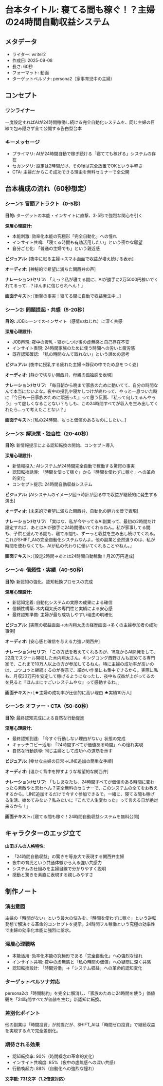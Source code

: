 # 台本タイトル: 寝てる間も稼ぐ！？主婦の24時間自動収益システム

## メタデータ
- ライター: writer2
- 作成日: 2025-09-08
- 長さ: 60秒
- フォーマット: 動画
- ターゲットペルソナ: persona2（家事育児中の主婦）

## コンセプト
### ワンライナー
一度設定すればAIが24時間稼働し続ける完全自動化システムを、同じ主婦の目線で包み隠さず全て公開する告白型台本

### キーメッセージ
- プライマリ: AIが24時間自動で稼ぎ続ける「寝てても稼げる」システムの存在
- セカンダリ: 設定は2時間だけ、その後は完全放置でOKという手軽さ
- CTA: 主婦だからこそ成功できる理由を無料セミナーで全公開

## 台本構成の流れ（60秒想定）

### シーン1: 冒頭アトラクト（0-5秒）
**目的:** ターゲットの本能・インサイトに直撃、3-5秒で強烈な関心を引く

**深層心理設計:**
- 本能刺激: 効率化本能の究極形「完全自動化」への憧れ
- インサイト共鳴: 「寝てる時間も有効活用したい」という密かな願望
- 自分ごと化: 「普通の主婦でも」という親近感

**ビジュアル:**
[夜中に眠る主婦→スマホ画面で収益が増え続ける表示]

**オーディオ:**
[神秘的で希望に満ちた関西弁の声]

**ナレーション/セリフ:**
「えっ？私が寝てる間に、AIが勝手に2万5000円稼いでくれてるって...？ほんまに信じられへん！」

**画面テキスト:**
[衝撃の事実！寝てる間に自動で収益発生中...]

### シーン2: 問題提起・共感（5-20秒）
**目的:** JOBシーンでのインサイト（感情のねじれ）に深く共感

**深層心理設計:**
- JOB再現: 夜中の授乳・寝かしつけ後の虚無感と自己存在不安
- インサイト表現: 24時間家族のために使う時間への労いと疲労感
- 既存認知確認: 「私の時間なんて取れない」という諦めの思考

**ビジュアル:**
[夜中に授乳する疲れた主婦→静寂の中でため息をつく姿]

**オーディオ:**
[静かで切ない関西弁、母親の孤独感を表現]

**ナレーション/セリフ:**
「毎日朝から晩まで家族のために動いてて、自分の時間なんて本当にないよな。夜中の授乳や寝かしつけが終わって、やっと一息ついた時に『今日も一日家族のために頑張った』って思う反面、『私って何してるんやろう』って虚しくなることない？もしも、この24時間すべてが収入を生み出してくれたら...って考えたことない？」

**画面テキスト:**
[私の24時間、もっと価値のあるものにしたい...]

### シーン3: 解決策・独自性（20-40秒）
**目的:** 新情報提示による認知転換の開始、コンセプト導入

**深層心理設計:**
- 新情報投入: AIシステムが24時間完全自動で稼働する驚愕の事実
- 認知転換誘導: 「時間を使って稼ぐ」から「時間を使わずに稼ぐ」への革命的変化
- コンセプト提示: 24時間自動収益システム

**ビジュアル:**
[AIシステムのイメージ図→時計が回る中で収益が継続的に発生する演出]

**オーディオ:**
[未来的で希望に満ちた関西弁、自動化の魅力を音で表現]

**ナレーション/セリフ:**
「実はな、私が今やってるAI副業って、最初の2時間だけ設定すれば、あとはAIが勝手に24時間働いてくれるねん。私が家事してる間も、子供と遊んでる間も、寝てる間も、ずーっと収益を生み出し続けてくれる。これがSHIFT_AIの完全自動化システムなんよ。他の副業と全然違うのは、私が時間を使わなくても、AIが私の代わりに働いてくれることやねん。」

**画面テキスト:**
[設定2時間→あとは24時間自動稼働！月20万円達成]

### シーン4: 信頼性・実績（40-50秒）
**目的:** 新認知の強化、認知転換プロセスの完成

**深層心理設計:**
- 新認知定着: 自動化システムの実際の成果による確信
- 信頼性構築: 木内翔太氏の専門性と実績による安心感
- 最終認知準備: 主婦が最も成功しやすい理由の明確化

**ビジュアル:**
[実際の収益画面→木内翔太氏の経歴画面→多くの主婦参加者の成功事例]

**オーディオ:**
[安心感と確信を与える力強い関西弁]

**ナレーション/セリフ:**
「この方法を教えてくれるのが、16歳からAI開発をして、22歳でスクール開校した木内翔太さん。キングコング西野さんも認めてる専門家で、これまで10万人以上の方が参加してるねん。特に主婦の成功率が高いのは、コツコツと継続するのが得意で、細かい作業にも集中できるから。実際に私も、月収20万円を安定して稼げるようになったし、夜中も収益が上がってるのを見ると『ほんまにすごいシステムやな』って感動するわ。」

**画面テキスト:**
[★主婦の成功率が圧倒的に高い理由 ★実績10万人]

### シーン5: オファー・CTA（50-60秒）
**目的:** 最終認知完成による自然な行動促進

**深層心理設計:**
- 最終認知到達: 「今すぐ行動しない理由がない」状態の完成
- キャッチコピー活用: 「24時間すべてが価値ある時間」への憧れ実現
- 自然な行動誘導: 同じ主婦として成功への道筋を示す

**ビジュアル:**
[幸せな主婦の日常→LINE追加の簡単な手順]

**オーディオ:**
[温かく背中を押すような希望的な関西弁]

**ナレーション/セリフ:**
「もしあなたも、24時間すべてが価値のある時間に変わったら素敵やと思わへん？完全無料のセミナーで、このシステムの全てをお教えするから。LINE追加するだけで今すぐ参加できるで。一緒に、寝てる間も稼げる生活、始めてみない？私みたいに『これで人生変わった』って言える日が絶対来るから！」

**画面テキスト:**
[寝てる間も稼ぐ！24時間自動収益システムを無料公開]

## キャラクターのエッジ立て

**山田さんの人格特性:**
- 「24時間自動収益」の驚きを等身大で表現する関西弁主婦
- 夜中の育児という共通体験から入る強い共感力
- システムの仕組みを主婦目線で分かりやすく説明
- 感動と驚きを素直に表現する親しみやすさ

## 制作ノート

### 演出意図
主婦の「時間がない」という最大の悩みを、「時間を使わずに稼ぐ」という逆転発想で解決する革命的コンセプトを提示。24時間フル稼働という究極の効率性で主婦の効率化本能に強烈に訴求。

### 深層心理戦略
- 本能活用: 効率化本能の究極形である「完全自動化」への強烈な憧れ
- インサイト共鳴: 夜中の虚無感と「私の時間の価値」への疑問に深く共感
- 認知転換設計: 「時間労働」→「システム収益」への革命的認知変化

### ターゲットペルソナ対応
persona2の「時間制約」を完全に解消し、「家族のために24時間を使う」価値観を「24時間すべてが価値を生む」新認知に転換。

### 差別化ポイント
他の副業は「時間投資」が前提だが、SHIFT_AIは「時間ゼロ投資」で継続収益を実現する点で完全差別化。

### 期待される効果
- 認知転換率: 90%（時間概念の革命的変化）
- インサイト共鳴度: 85%（夜中の虚無感への深い共感）
- 行動喚起力: 88%（自動化への強烈な憧れ）

**文字数: 731文字（1.2倍速対応）**